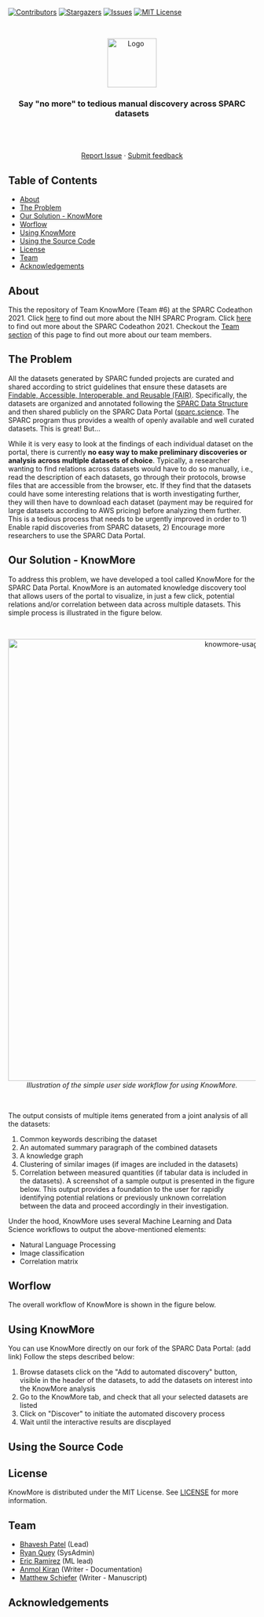 [![Contributors][contributors-shield]][contributors-url]
[![Stargazers][stars-shield]][stars-url]
[![Issues][issues-shield]][issues-url]
[![MIT License][license-shield]][license-url]
<!-- [![DOI](https://zenodo.org/badge/185270688.svg)](https://zenodo.org/badge/latestdoi/185270688) -->

<!-- HEADER -->
<br />
<p align="center">
  <a href="#">
    <img src="coming-soon.png" alt="Logo" width="100" height="100">
  </a>

  <h3 align="center">Say "no more" to tedious manual discovery across SPARC datasets </h3>

  <p align="center">
     <br/>
   <i>  </i>
    <br />
    <br />
    <a href="https://github.com/bvhpatel/SODA/issues">Report Issue</a>
    ·
    <a href="https://docs.google.com/forms/d/e/1FAIpQLSfyUw2_NI1-2tlAr8oB5_JcJ_yjTB-zUDt9skfGjNU9qjITwg/viewform?ts=5e433bea">Submit feedback </a>
  </p>
</p>

<!-- TABLE OF CONTENTS -->
## Table of Contents

* [About](#about)
* [The Problem](#the-problem)
* [Our Solution - KnowMore](#our-solution---knowmore)
* [Worflow](#worflow)
* [Using KnowMore](#using-knowmore)
* [Using the Source Code](#using-the-source-code)
* [License](#license)
* [Team](#team)
* [Acknowledgements](#acknowledgements)

## About
This the repository of Team KnowMore (Team #6) at the SPARC Codeathon 2021. Click [here](https://commonfund.nih.gov/sparc) to find out more about the NIH SPARC Program. Click [here](https://sparc.science/help/2021-sparc-fair-codeathon) to find out more about the SPARC Codeathon 2021. Checkout the [Team section](#team) of this page to find out more about our team members.

## The Problem
All the datasets generated by SPARC funded projects are curated and shared according to strict guidelines that ensure these datasets are [Findable, Accessible, Interoperable, and Reusable (FAIR)](https://www.go-fair.org/fair-principles/). Specifically, the datasets are organized and annotated following the [SPARC Data Structure](https://www.biorxiv.org/content/10.1101/2021.02.10.430563v2) and then shared publicly on the SPARC Data Portal ([sparc.science](https://sparc.science/). The SPARC program thus provides a wealth of openly available and well curated datasets. This is great! But...

While it is very easy to look at the findings of each individual dataset on the portal, there is currently **no easy way to make preliminary discoveries or analysis across multiple datasets of choice**. Typically, a researcher wanting to find relations across datasets would have to do so manually, i.e., read the description of each datasets, go through their protocols, browse files that are accessible from the browser, etc. If they find that the datasets could have some interesting relations that is worth investigating further, they will then have to download each dataset (payment may be required for large datasets according to AWS pricing) before analyzing them further. This is a tedious process that needs to be urgently improved in order to 1) Enable rapid discoveries from SPARC datasets, 2) Encourage more researchers to use the SPARC Data Portal.


## Our Solution - KnowMore
To address this problem, we have developed a tool called KnowMore for the SPARC Data Portal. KnowMore is an automated knowledge discovery tool that allows users of the portal to visualize, in just a few click, potential relations and/or correlation between data across multiple datasets. This simple process is illustrated in the figure below. 

<br/>
<p align="center">
   <img src="https://github.com/bvhpatel/test-repo/blob/main/docs/knowmore-usage.png" alt="knowmore-usage" width="900">
  <br/> 
  <i> Illustration of the simple user side workflow for using KnowMore. </i>
  </img>
 </p> 
<br/>

The output consists of multiple items generated from a joint analysis of all the datasets: 
1. Common keywords describing the dataset
2. An automated summary paragraph of the combined datasets
3. A knowledge graph
4. Clustering of similar images (if images are included in the datasets)
5. Correlation between measured quantities (if tabular data is included in the datasets). 
A screenshot of a sample output is presented in the figure below. This output provides a foundation to the user for rapidly identifying potential relations or previously unknown correlation between the data and proceed accordingly in their investigation.

Under the hood, KnowMore uses several Machine Learning and Data Science workflows to output the above-mentioned elements:
*	Natural Language Processing
*	Image classification
*	Correlation matrix

## Worflow
The overall workflow of KnowMore is shown in the figure below. 


## Using KnowMore
You can use KnowMore directly on our fork of the SPARC Data Portal: (add link)
Follow the steps described below:
1. Browse datasets click on the "Add to automated discovery" button, visible in the header of the datasets, to add the datasets on interest into the KnowMore analysis 
2. Go to the KnowMore tab, and check that all your selected datasets are listed
3. Click on "Discover" to initiate the automated discovery process
4. Wait until the interactive results are discplayed

## Using the Source Code

## License
KnowMore is distributed under the MIT License. See [LICENSE](https://github.com/SPARC-FAIR-Codeathon/KnowMore/blob/main/LICENSE) for more information.

<!-- ## FAIR practices -->

## Team
* [Bhavesh Patel](https://github.com/bvhpatel/) (Lead)
* [Ryan Quey](https://github.com/RyanQuey) (SysAdmin)
* [Eric Ramirez](https://github.com/netshadows/) (ML lead)
* [Anmol Kiran](https://github.com/codemeleon) (Writer - Documentation)
* [Matthew Schiefer](https://github.com/schiefma/) (Writer - Manuscript)

## Acknowledgements



[contributors-shield]: https://img.shields.io/github/contributors/SPARC-FAIR-Codeathon/KnowMore.svg?style=flat-square
[contributors-url]: https://github.com/SPARC-FAIR-Codeathon/KnowMore/graphs/contributors
[stars-shield]: https://img.shields.io/github/stars/SPARC-FAIR-Codeathon/KnowMore.svg?style=flat-square
[stars-url]: https://github.com/SPARC-FAIR-Codeathon/KnowMore/stargazers
[issues-shield]: https://img.shields.io/github/issues/SPARC-FAIR-Codeathon/KnowMore.svg?style=flat-square
[issues-url]: https://github.com/SPARC-FAIR-Codeathon/KnowMore/issues
[license-shield]: https://img.shields.io/github/license/SPARC-FAIR-Codeathon/KnowMore.svg?style=flat-square
[license-url]: https://github.com/SPARC-FAIR-Codeathon/KnowMore/blob/master/LICENSE
